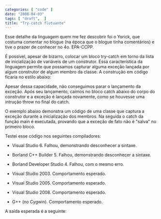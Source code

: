 ```yaml
---
categories: [ "code" ]
date: "2008-04-03"
tags: [ "draft",  ]
title: "Try-catch flutuante"
---
```

Esse detalhe da linguagem quem me fez descobrir foi o Yorick, que costuma comentar no blogue (na época que o blogue tinha comentários) e tive o prazer de conhecer no 4o. EPA-CCPP.

É possível, apesar de bizarro, colocar um bloco try-catch em torno da lista de inicialização de variáveis de um construtor. Essa característica da linguagem permite que possamos capturar alguma exceção lançada por algum construtor de algum membro da classe. A construção em código ficaria no estilo abaixo:


Apesar dessa capacidade, não conseguimos parar o lançamento da exceção. Após seu lançamento, caímos no bloco catch abaixo do corpo do construtor e a exceção é lançada novamente, como se houvesse uma intrução throw no final do catch.

O exemplo abaixo demonstra um código de uma classe que captura a exceção durante a inicialização dos membros. Na seguida o catch da função main é executada, provando que a exceção de fato não é "salva" no primeiro bloco.


Testei esse código nos seguintes compiladores:

  * Visual Studio 6. Falhou, demonstrando desconhecer a sintaxe.

  * Borland C++ Builder 5. Falhou, demonstrando desconhecer a sintaxe.

  * Borland Developer Studio 4. Falhou, com o mesmo erro.

  * Visual Studio 2003. Comportamento esperado.

  * Visual Studio 2005. Comportamento esperado.

  * Visual Studio 2008. Comportamento esperado.

  * G++ (no Cygwin). Comportamento esperado.

A saída esperada é a seguinte:

